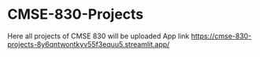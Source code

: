 # CMSE-830-Projects
 Here all projects of CMSE 830 will be uploaded
 App link
 https://cmse-830-projects-8y6qntwontkyv55f3equu5.streamlit.app/

